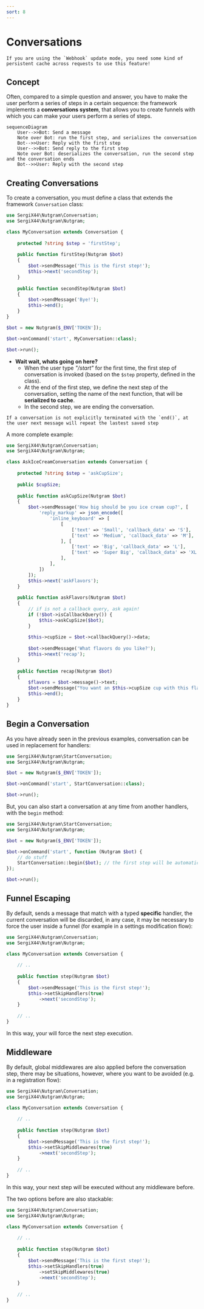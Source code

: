 ```yaml
---
sort: 8
---
```


# Conversations

```warning
If you are using the `Webhook` update mode, you need some kind of persistent cache across requests to use this feature!
```

## Concept

Often, compared to a simple question and answer, you have to make the user perform a series of steps in a certain
sequence: the framework implements a **conversations system**, that allows you to create funnels with which you can make
your users perform a series of steps.

```mermaid
sequenceDiagram
    User-->>Bot: Send a message
    Note over Bot: run the first step, and serializes the conversation
    Bot-->>User: Reply with the first step   
    User-->>Bot: Send reply to the first step
    Note over Bot: deserializes the conversation, run the second step and the conversation ends
    Bot-->>User: Reply with the second step
```

## Creating Conversations

To create a conversation, you must define a class that extends the framework `Conversation` class:

```php
use SergiX44\Nutgram\Conversation;
use SergiX44\Nutgram\Nutgram;

class MyConversation extends Conversation {
    
    protected ?string $step = 'firstStep';
    
    public function firstStep(Nutgram $bot)
    {
        $bot->sendMessage('This is the first step!');
        $this->next('secondStep');    
    }
    
    public function secondStep(Nutgram $bot)
    {
        $bot->sendMessage('Bye!');
        $this->end();
    }
}

$bot = new Nutgram($_ENV['TOKEN']);

$bot->onCommand('start', MyConversation::class);

$bot->run();
```

- **Wait wait, whats going on here?**
    - When the user type *"/start"* for the first time, the first step of conversation is invoked (based on the `$step`
      property, defined in the class).
    - At the end of the first step, we define the next step of the conversation, setting the name of the next function,
      that will be **serialized to cache**.
    - In the second step, we are ending the conversation.

```note
If a conversation is not explicitly terminated with the `end()`, at the user next message will repeat the lastest saved step
```

A more complete example:

```php
use SergiX44\Nutgram\Conversation;
use SergiX44\Nutgram\Nutgram;

class AskIceCreamConversation extends Conversation {
    
    protected ?string $step = 'askCupSize';
    
    public $cupSize;
    
    public function askCupSize(Nutgram $bot)
    {
        $bot->sendMessage('How big should be you ice cream cup?', [
            'reply_markup' => json_encode([
                'inline_keyboard' => [
                    [
                        ['text' => 'Small', 'callback_data' => 'S'],
                        ['text' => 'Medium', 'callback_data' => 'M'],
                    ], [
                        ['text' => 'Big', 'callback_data' => 'L'],
                        ['text' => 'Super Big', 'callback_data' => 'XL'],
                    ],
                ],
            ])
        ]);
        $this->next('askFlavors');    
    }
    
    public function askFlavors(Nutgram $bot)
    {
        // if is not a callback query, ask again!
        if (!$bot->isCallbackQuery()) {
            $this->askCupSize($bot);
        }
        
        $this->cupSize = $bot->callbackQuery()->data;
    
        $bot->sendMessage('What flavors do you like?');
        $this->next('recap');
    }    
    
    public function recap(Nutgram $bot)
    {
        $flavors = $bot->message()->text;
        $bot->sendMessage("You want an $this->cupSize cup with this flavors: $flavors");
        $this->end();
    }
}
```

## Begin a Conversation

As you have already seen in the previous examples, conversation can be used in replacement for handlers:

```php
use SergiX44\Nutgram\StartConversation;
use SergiX44\Nutgram\Nutgram;

$bot = new Nutgram($_ENV['TOKEN']);

$bot->onCommand('start', StartConversation::class);

$bot->run();
```

But, you can also start a conversation at any time from another handlers, with the `begin` method:

```php
use SergiX44\Nutgram\StartConversation;
use SergiX44\Nutgram\Nutgram;

$bot = new Nutgram($_ENV['TOKEN']);

$bot->onCommand('start', function (Nutgram $bot) {
    // do stuff
    StartConversation::begin($bot); // the first step will be automatically fired
});

$bot->run();
```

## Funnel Escaping

By default, sends a message that match with a typed **specific** handler, the current conversation will be discarded, in
any case, it may be necessary to force the user inside a funnel (for example in a settings modification flow):

```php
use SergiX44\Nutgram\Conversation;
use SergiX44\Nutgram\Nutgram;

class MyConversation extends Conversation {
    
    // ..
    
    public function step(Nutgram $bot)
    {
        $bot->sendMessage('This is the first step!');
        $this->setSkipHandlers(true)
            ->next('secondStep');    
    }
    
    // ..
}
```

In this way, your will force the next step execution.

## Middleware

By default, global middlewares are also applied before the conversation step, there may be situations, however, where
you want to be avoided (e.g. in a registration flow):

```php
use SergiX44\Nutgram\Conversation;
use SergiX44\Nutgram\Nutgram;

class MyConversation extends Conversation {
    
    // ..
    
    public function step(Nutgram $bot)
    {
        $bot->sendMessage('This is the first step!');
        $this->setSkipMiddlewares(true)
            ->next('secondStep');    
    }
    
    // ..
}
```

In this way, your next step will be executed without any middleware before.

The two options before are also stackable:
```php
use SergiX44\Nutgram\Conversation;
use SergiX44\Nutgram\Nutgram;

class MyConversation extends Conversation {
    
    // ..
    
    public function step(Nutgram $bot)
    {
        $bot->sendMessage('This is the first step!');
        $this->setSkipHandlers(true)
            ->setSkipMiddlewares(true)
            ->next('secondStep');    
    }
    
    // ..
}
```